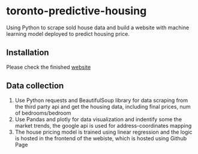 # toronto-predictive-housing

Using Python to scrape sold house data and build a website with machine learning model deployed to predict housing price.

## Installation

Please check the finished [website](https://zh3ngxu.github.io/toronto-predictive-housing/)

## Data collection

1. Use Python requests and BeautifulSoup library for data scraping from the third party api and get the housing data, including final prices, num of bedrooms/bedroom
2. Use Pandas and plotly for data visualization and indentify some the market trends, the google api is used for address-coordinates mapping
3. The house pricing model is trained using linear regression and the logic is hosted in the frontend of the webiste, which is hosted using Github Page
